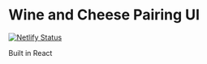 # Wine and Cheese Pairing UI

[![Netlify Status](https://api.netlify.com/api/v1/badges/24c562dd-23dd-494b-bb04-343e9ec1e628/deploy-status)](https://app.netlify.com/sites/pensive-yalow-5d0d78/deploys)

Built in React
